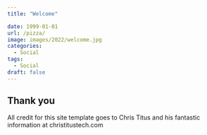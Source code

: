 ```yaml
---
title: "Welcome"

date: 1999-01-01
url: /pizza/
image: images/2022/welcome.jpg
categories:
  - Social
tags:
  - Social
draft: false
---
```

<!--more-->

## Thank you

All credit for this site template goes to Chris Titus and his fantastic information at christitustech.com